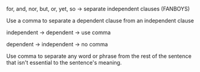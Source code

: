 for, and, nor, but, or, yet, so -> separate independent clauses (FANBOYS)

Use a comma to separate a dependent clause from an independent clause

independent -> dependent -> use comma

dependent -> independent -> no comma

Use comma to separate any word or phrase from the rest of the sentence that isn't essential to the sentence's meaning.
